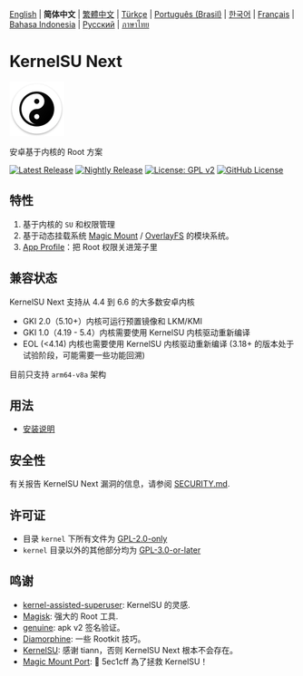 [English](README.md) | **简体中文** | [繁體中文](README_TW.md) | [Türkçe](README_TR.md) | [Português (Brasil)](README_PT-BR.md) | [한국어](README_KO.md) | [Français](README_FR.md) | [Bahasa Indonesia](README_ID.md) | [Русский](README_RU.md) | [ภาษาไทย](README_TH.md)

# KernelSU Next

<img src="/assets/kernelsu_next.png" style="width: 96px;" alt="logo">

安卓基于内核的 Root 方案

[![Latest Release](https://img.shields.io/github/v/release/rifsxd/KernelSU-Next?label=Release&logo=github)](https://github.com/rifsxd/KernelSU-Next/releases/latest)
[![Nightly Release](https://img.shields.io/badge/Nightly%20Release-gray?logo=hackthebox&logoColor=fff)](https://nightly.link/rifsxd/KernelSU-Next/workflows/build-manager/next/manager)
[![License: GPL v2](https://img.shields.io/badge/License-GPL%20v2-orange.svg?logo=gnu)](https://www.gnu.org/licenses/old-licenses/gpl-2.0.en.html)
[![GitHub License](https://img.shields.io/github/license/rifsxd/KernelSU-Next?logo=gnu)](/LICENSE)

## 特性

1. 基于内核的 `SU` 和权限管理
2. 基于动态挂载系统 [Magic Mount](https://topjohnwu.github.io/Magisk/details.html#magic-mount) / [OverlayFS](https://en.wikipedia.org/wiki/OverlayFS) 的模块系统。
3. [App Profile](https://kernelsu.org/zh_CN/guide/app-profile.html)：把 Root 权限关进笼子里

## 兼容状态

KernelSU Next 支持从 4.4 到 6.6 的大多数安卓内核
 - GKI 2.0（5.10+）内核可运行预置镜像和 LKM/KMI
 - GKI 1.0（4.19 - 5.4）内核需要使用 KernelSU 内核驱动重新编译
 - EOL (<4.14) 内核也需要使用 KernelSU 内核驱动重新编译 (3.18+ 的版本处于试验阶段，可能需要一些功能回溯)

目前只支持 `arm64-v8a` 架构

## 用法

- [安装说明](https://rifsxd.github.io/KernelSU-Next/)

## 安全性

有关报告 KernelSU Next 漏洞的信息，请参阅 [SECURITY.md](/SECURITY.md).

## 许可证

- 目录 `kernel` 下所有文件为 [GPL-2.0-only](https://www.gnu.org/licenses/old-licenses/gpl-2.0.en.html)
- `kernel` 目录以外的其他部分均为 [GPL-3.0-or-later](https://www.gnu.org/licenses/gpl-3.0.html)

## 鸣谢

- [kernel-assisted-superuser](https://git.zx2c4.com/kernel-assisted-superuser/about/): KernelSU 的灵感.
- [Magisk](https://github.com/topjohnwu/Magisk): 强大的 Root 工具.
- [genuine](https://github.com/brevent/genuine/): apk v2 签名验证。
- [Diamorphine](https://github.com/m0nad/Diamorphine): 一些 Rootkit 技巧。
- [KernelSU](https://github.com/tiann/KernelSU): 感谢 tiann，否则 KernelSU Next 根本不会存在。
- [Magic Mount Port](https://github.com/5ec1cff/KernelSU/blob/main/userspace/ksud/src/magic_mount.rs): 💜 5ec1cff 為了拯救 KernelSU！

